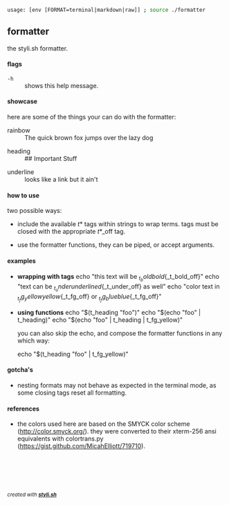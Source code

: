 
```sh
usage: [env [FORMAT=terminal|markdown|raw]] ; source ./formatter
```

## formatter

the styli.sh formatter.

#### flags

<dl>
	<dt><code>-h</code></dt>
	<dd>shows this help message.<br/></dd>
</dl>

#### showcase

here are some of the things your can do with the formatter:

<dl>
	<dt>rainbow</dt>
	<dd>The quick brown fox jumps over the lazy dog<br/></dd>
</dl>
<dl>
	<dt>heading</dt>
	<dd>## Important Stuff<br/></dd>
</dl>
<dl>
	<dt>underline</dt>
	<dd>looks like a link but it ain't<br/></dd>
</dl>

 
#### how to use
 
two possible ways:

- include the available _t_* tags within strings to wrap terms.
  tags must be closed with the appropriate _t_*_off tag.

- use the formatter functions, they can be piped, or accept arguments.

#### examples

- **wrapping with tags**
  echo "this text will be ${_t_bold}bold${_t_bold_off}"
  echo "text can be ${_t_under}underlined${_t_under_off} as well"
  echo "color text in ${_t_fg_yellow}yellow${_t_fg_off} or ${_t_fg_blue}blue${_t_fg_off}"

- **using functions**
  echo "$(t_heading "foo")"
  echo "$(echo "foo" | t_heading)"
  echo "$(echo "foo" | t_heading | t_fg_yellow)"
  
  you can also skip the echo, and compose the formatter functions in any which way:
  
  echo "$(t_heading "foo" | t_fg_yellow)"

#### gotcha's

- nesting formats may not behave as expected in the terminal mode, as some 
  closing tags reset all formatting.

#### references

- the colors used here are based on the SMYCK color scheme (http://color.smyck.org/).
  they were converted to their xterm-256 ansi equivalents with colortrans.py (https://gist.github.com/MicahElliott/719710).



<br/><br/>
---
<sup><i>created with <b><a href="https://github.com/eliranmal/styli.sh">styli.sh</a></b></i></sup>
